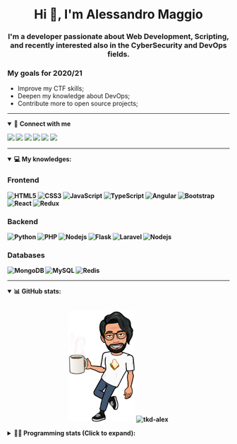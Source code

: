 <h1 align="center">Hi 👋, I'm Alessandro Maggio</h1>
<h3 align="center">I'm a developer passionate about Web Development, Scripting, and recently interested also in the CyberSecurity and DevOps fields.</h3>

### My goals for 2020/21
- Improve my CTF skills;
- Deepen my knowledge about DevOps;
- Contribute more to open source projects;

____

<details open>
<summary>🤝 <b>Connect with me<b></summary>

<p align = "center">

[<img src="https://img.shields.io/badge/twitter-1DA1F2.svg?&style=for-the-badge&logo=twitter&logoColor=white" />](https://twitter.com/TkdAxel)
[<img src ="https://img.shields.io/badge/portfolio-web-%23.svg?&style=for-the-badge&logo=&logoColor=white%22">](https://alessandromaggio.it/)
[<img src ="https://img.shields.io/badge/Telegram-1ca0f1.svg?&style=for-the-badge&logo=Telegram&logoColor=white%22&link=https://t.me/TkdAlex">](https://t.me/TkdAlex/)
[<img src="https://img.shields.io/badge/gmail-c14438.svg?&style=for-the-badge&logo=Gmail&logoColor=white&link=mailto:alex.tkd.alex@gmail.com"/>](mailto:alex.tkd.alex@gmail.com)
[<img src="https://img.shields.io/badge/linkedin-0077B5.svg?&style=for-the-badge&logo=linkedin&logoColor=white" />](https://www.linkedin.com/in/aalessandromaggio/)
[<img src = "https://img.shields.io/badge/instagram-E4405F.svg?&style=for-the-badge&logo=instagram&logoColor=white">](https://www.instagram.com/tkd_alex/)
<!--- [![Visits Badge](https://badges.pufler.dev/visits/tkd-alex/tkd-alex?style=for-the-badge&color=blue)](https://github.com/tkd-alex/tkd-alex) -->

</p>

</details>

---

<details open>
<summary>💻 <b>My knowledges</b>: </summary>

### Frontend
![HTML5](https://img.shields.io/badge/-HTML5-E34F26.svg?style=for-the-badge&logo=html5&logoColor=ffffff)
![CSS3](https://img.shields.io/badge/-CSS3-1572B6.svg?style=for-the-badge&logo=css3)
![JavaScript](https://img.shields.io/badge/-JavaScript-282C34?style=for-the-badge&logo=javascript)
![TypeScript](https://img.shields.io/badge/-TypeScript-007ACC?style=for-the-badge&logo=typescript)
![Angular](https://img.shields.io/badge/-Angular-DD0031?style=for-the-badge&logo=angular)
![Bootstrap](https://img.shields.io/badge/-Bootstrap-563D7C.svg?style=for-the-badge&logo=bootstrap)
![React](https://img.shields.io/badge/-React-282C34.svg?style=for-the-badge&logo=react&logoColor=ffffff)
![Redux](https://img.shields.io/badge/-Redux-764ABC.svg?style=for-the-badge&logo=redux)

### Backend
![Python](https://img.shields.io/badge/-Python-3776AB.svg?style=for-the-badge&logo=Python&logoColor=ffffff)
![PHP](https://img.shields.io/badge/-PHP-777BB4.svg?style=for-the-badge&logo=PHP&logoColor=ffffff)
![Nodejs](https://img.shields.io/badge/-Bash-4EAA25.svg?style=for-the-badge&logo=gnu-bash&logoColor=ffffff)
![Flask](https://img.shields.io/badge/-Flask-282C34.svg?style=for-the-badge&logo=flask)
![Laravel](https://img.shields.io/badge/-Laravel-FF2D20.svg?style=for-the-badge&logo=laravel&logoColor=ffffff)
![Nodejs](https://img.shields.io/badge/-Nodejs-339933.svg?style=for-the-badge&logo=Node.js&logoColor=ffffff)

### Databases
![MongoDB](https://img.shields.io/badge/-MongoDB-47A248?style=for-the-badge&logo=mongodb&logoColor=ffffff)
![MySQL](https://img.shields.io/badge/-MySQL-4479A1?style=for-the-badge&logo=mysql&logoColor=ffffff)
![Redis](https://img.shields.io/badge/-Redis-DC382D?style=for-the-badge&logo=Redis&logoColor=ffffff)

</details>

---

<details open>
 <summary>📊 <b>GitHub stats</b>: </summary>

<br>

<p align = "center">
    <img src="https://raw.githubusercontent.com/Tkd-Alex/tkd-alex/master/images/321517cd-ff68-41a7-b0d1-e765680568a7-8b6448d9-c944-4146-b633-adbdd25cb471-v1.png" height="250" />
    <img src="https://github-readme-stats.vercel.app/api?username=tkd-alex&show_icons=true&count_private=true&hide_border=true&line_height=25" alt="tkd-alex">
</p>

</design>

<details>
 <summary>👨‍💻 <b>Programming stats (Click to expand)</b>: </summary>
 
<!--START_SECTION:waka-->
**I'm an Early 🐤** 

```text
🌞 Morning    425 commits    ██████░░░░░░░░░░░░░░░░░░░   23.56% 
🌆 Daytime    743 commits    ██████████░░░░░░░░░░░░░░░   41.19% 
🌃 Evening    598 commits    ████████░░░░░░░░░░░░░░░░░   33.15% 
🌙 Night      38 commits     ░░░░░░░░░░░░░░░░░░░░░░░░░   2.11%

```
📅 **I'm Most Productive on Wednesday** 

```text
Monday       281 commits    ████░░░░░░░░░░░░░░░░░░░░░   15.58% 
Tuesday      296 commits    ████░░░░░░░░░░░░░░░░░░░░░   16.41% 
Wednesday    353 commits    █████░░░░░░░░░░░░░░░░░░░░   19.57% 
Thursday     294 commits    ████░░░░░░░░░░░░░░░░░░░░░   16.3% 
Friday       289 commits    ████░░░░░░░░░░░░░░░░░░░░░   16.02% 
Saturday     141 commits    ██░░░░░░░░░░░░░░░░░░░░░░░   7.82% 
Sunday       150 commits    ██░░░░░░░░░░░░░░░░░░░░░░░   8.31%

```


📊 **This Week I Spent My Time On** 

```text
⌚︎ Time Zone: Europe/Rome

💬 Programming Languages: 
JavaScript               9 hrs 2 mins        ████████████░░░░░░░░░░░░░   47.73% 
Java                     4 hrs 7 mins        █████░░░░░░░░░░░░░░░░░░░░   21.81% 
HTML                     1 hr 51 mins        ██░░░░░░░░░░░░░░░░░░░░░░░   9.84% 
Python                   1 hr 9 mins         █░░░░░░░░░░░░░░░░░░░░░░░░   6.09% 
Other                    53 mins             █░░░░░░░░░░░░░░░░░░░░░░░░   4.75%

🔥 Editors: 
VS Code                  17 hrs 40 mins      ███████████████████████░░   93.4% 
Sublime Text             1 hr 14 mins        █░░░░░░░░░░░░░░░░░░░░░░░░   6.6%

🐱‍💻 Projects: 
secret-project-ytm       7 hrs 44 mins       ██████████░░░░░░░░░░░░░░░   40.87% 
Giannetto-Mobile         3 hrs 58 mins       █████░░░░░░░░░░░░░░░░░░░░   20.99% 
myStore                  3 hrs 36 mins       ████░░░░░░░░░░░░░░░░░░░░░   19.03% 
Dentist-Waiting-Room     1 hr 14 mins        █░░░░░░░░░░░░░░░░░░░░░░░░   6.52% 
Unknown Project          1 hr 2 mins         █░░░░░░░░░░░░░░░░░░░░░░░░   5.53%

💻 Operating System: 
Linux                    18 hrs 55 mins      █████████████████████████   100.0%

```

**I Mostly Code in Python** 

```text
Python                   31 repos            ██████████░░░░░░░░░░░░░░░   41.89% 
JavaScript               12 repos            ████░░░░░░░░░░░░░░░░░░░░░   16.22% 
PHP                      5 repos             █░░░░░░░░░░░░░░░░░░░░░░░░   6.76% 
CSS                      5 repos             █░░░░░░░░░░░░░░░░░░░░░░░░   6.76% 
HTML                     5 repos             █░░░░░░░░░░░░░░░░░░░░░░░░   6.76%

```



 Last Updated on 04/08/2021
<!--END_SECTION:waka-->

</details>

